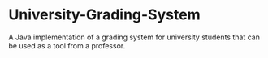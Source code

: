 # University-Grading-System
A Java implementation of a grading system for university students that can be used as a tool from a professor.
